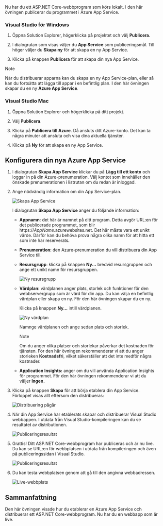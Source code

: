 Nu har du ett ASP.NET Core-webbprogram som körs lokalt. I den här övningen publicerar du programmet i Azure App Service.

### <a name="visual-studio-for-windows"></a>Visual Studio för Windows

1. Öppna Solution Explorer, högerklicka på projektet och välj **Publicera**.

1. I dialogrutan som visas väljer du **App Service** som publiceringsmål.  Till höger väljer du **Skapa ny** för att skapa en ny App Service.

1. Klicka på knappen **Publicera** för att skapa din nya App Service.

> [!NOTE]
> När du distribuerar apparna kan du skapa en ny App Service-plan, eller så kan du fortsätta att lägga till appar i en befintlig plan. I den här övningen skapar du en ny **Azure App Service**.

### <a name="visual-studio-mac"></a>Visual Studio Mac

1. Öppna Solution Explorer och högerklicka på ditt projekt.

1. Välj **Publicera**.

1. Klicka på **Publicera till Azure**. Då ansluts ditt Azure-konto. Det kan ta några minuter att ansluta och visa dina aktuella tjänster.

1. Klicka på **Ny** för att skapa en ny App Service.

## <a name="configure-your-new-azure-app-service"></a>Konfigurera din nya Azure App Service

1. I dialogrutan **Skapa App Service** klickar du på **Lägg till ett konto** och loggar in på din Azure-prenumeration. Välj kontot som innehåller den önskade prenumerationen i listrutan om du redan är inloggad.

1. Ange nödvändig information om din App Service-plan.

    ![Skapa App Service](../media-draft/5-CreateAppService.png)

    I dialogrutan **Skapa App Service** anger du följande information:

    - **Appnamn**: det här är namnet på ditt program.  Detta avgör URL:en för det publicerade programmet, som blir https://_AppName_.azurewebsites.net.  Det här måste vara ett unikt värde. Därför kan du behöva prova några olika namn för att hitta ett som inte har reserverats.

    - **Prenumeration**: den Azure-prenumeration du vill distribuera din App Service till.

    - **Resursgrupp**: klicka på knappen **Ny...** bredvid resursgruppen och ange ett unikt namn för resursgruppen.

        ![Ny resursgrupp](../media-draft/5-NewResourceGroup.png)

    - **Värdplan**: värdplanen anger plats, storlek och funktioner för den webbservergrupp som är värd för din app. Du kan välja en befintlig värdplan eller skapa en ny. För den här övningen skapar du en ny.

        Klicka på knappen **Ny...**  intill värdplanen.

        ![Ny värdplan](../media-draft/5-NewHostingPlan.png)

        Namnge värdplanen och ange sedan plats och storlek.  
        
        > [!NOTE]
        > Om du anger olika platser och storlekar påverkar det kostnaden för tjänsten. För den här övningen rekommenderar vi att du anger storleken **Kostnadsfri**, vilket säkerställer att det inte medför några kostnader.

    - **Application Insights:** anger om du vill använda Application Insights för programmet. För den här övningen rekommenderar vi att du väljer **Ingen.**

1. Klicka på knappen **Skapa** för att börja etablera din App Service. Förloppet visas allt eftersom den distribueras:

    ![Distribuering pågår](../media-draft/5-DeployProgress.png)

1. När din App Service har etablerats skapar och distribuerar Visual Studio webbappen.  I utdata från Visual Studio-kompileringen kan du se resultatet av distributionen.

    ![Publiceringsresultat](../media-draft/5-PublishResult.png)

1. Grattis! Ditt ASP.NET Core-webbprogram har publiceras och är nu live. Du kan se URL:en för webbplatsen i utdata från kompileringen och även på publiceringssidan i Visual Studio.

    ![Publiceringsresultat](../media-draft/5-PublishPage.png)

1. Du kan testa webbplatsen genom att gå till den angivna webbadressen.

    ![Live-webbplats](../media-draft/5-WebPageLive.png)

## <a name="summary"></a>Sammanfattning

Den här övningen visade hur du etablerar en Azure App Service och distribuerar ett ASP.NET Core-webbprogram. Nu har du en webbapp som är live.

